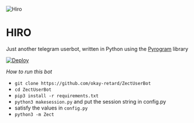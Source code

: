 ![Hiro](https://telegra.ph/file/4036e600cc4b61dac9e14.jpg)

# HIRO

Just another telegram userbot, written in Python using the [Pyrogram](https://github.com/pyrogram/pyrogram) library

[![Deploy](https://www.herokucdn.com/deploy/button.svg)](https://heroku.com/deploy?template=https://github.com/Neehh/ZectUserBot)

*How to run this bot*

- `git clone https://github.com/okay-retard/ZectUserBot`
- `cd ZectUserBot`
- `pip3 install -r requirements.txt`
- `python3 makesession.py` and put the session string in config.py
- satisfy the values in `config.py`
- `python3 -m Zect`
